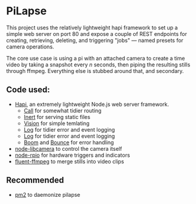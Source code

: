 # PiLapse
This project uses the relatively lightweight hapi framework to set up a simple
web server on port 80 and expose a couple of REST endpoints for creating,
retrieving, deleting, and triggering "jobs" — named presets for camera operations.

The core use case is using a pi with an attached camera to create a time video by
taking a snapshot every _n_ seconds, then piping the resulting stills through ffmpeg.
Everything else is stubbed around that, and secondary.

## Code used:

* [Hapi](https://hapi.dev), an extremely lightweight Node.js web server framework.
    * [Call](https://hapi.dev/module/call) for somewhat tidier routing
    * [Inert](https://hapi.dev/module/inert) for serving static files
    * [Vision](https://hapi.dev/module/vision) for simple temlating
    * [Log](https://hapi.dev/module/log) for tidier error and event logging
    * [Log](https://hapi.dev/module/log) for tidier error and event logging
    * [Boom](https://hapi.dev/module/boom) and [Bounce](https://hapi.dev/module/bounce) for error handling
* [node-libcamera](https://github.com/superhussain/node-libcamera) to control the camera itself
* [node-rpio](https://github.com/jperkin/node-rpio) for hardware triggers and indicators
* [fluent-ffmpeg](https://github.com/fluent-ffmpeg/node-fluent-ffmpeg) to merge stills into video clips

## Recommended
* [pm2](https://github.com/Unitech/pm2) to daemonize pilapse